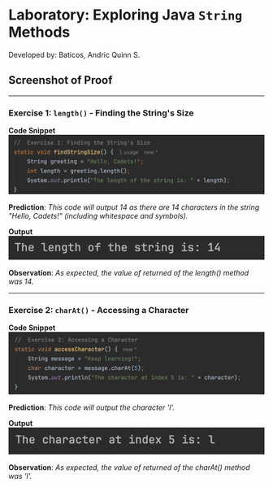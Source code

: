 # Laboratory: Exploring Java `String` Methods
Developed by: Baticos, Andric Quinn S.

## Screenshot of Proof

---
### Exercise 1: `length()` - Finding the  String's Size

**Code Snippet**
![Screenshot Proof](/e1-cs.png?raw=true "exercise-1-code-snippet")

**Prediction**: _This code will output 14 as there are 14 characters in the string "Hello, Cadets!" (including whitespace and symbols)._ 

**Output**
![Screenshot Proof](/e1-o.png?raw=true "exercise-1-output")

**Observation**: _As expected, the value of returned of the length() method was 14._

---
### Exercise 2: `charAt()` - Accessing a Character

**Code Snippet**
![Screenshot Proof](/e2-cs.png?raw=true "exercise-2-code-snippet")

**Prediction**: _This code will output the character 'l'._

**Output**
![Screenshot Proof](/e2-o.png?raw=true "exercise-1-output")

**Observation**: _As expected, the value of returned of the charAt() method was 'l'._

